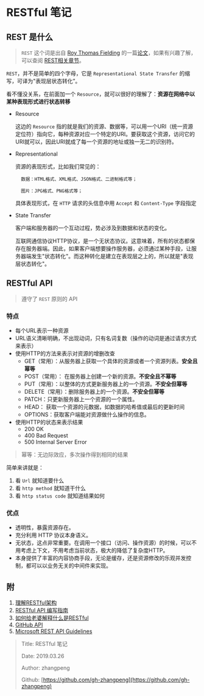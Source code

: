 # RESTful 笔记

## REST 是什么

> `REST` 这个词是出自 [Roy Thomas Fielding](https://en.wikipedia.org/wiki/Roy_Fielding) 的一篇[论文](https://link.zhihu.com/?target=http%3A//www.ics.uci.edu/~fielding/pubs/dissertation/top.htm)，如果有兴趣了解，可以查阅 [REST相关章节](https://link.zhihu.com/?target=http%3A//www.ics.uci.edu/~fielding/pubs/dissertation/rest_arch_style.htm)。

`REST`，并不是简单的四个字母，它是 `Representational State Transfer` 的缩写，可译为"表现层状态转化”。

看不懂没关系，在前面加一个 `Resource`，就可以很好的理解了：**资源在网络中以某种表现形式进行状态转移**

* Resource

  这边的 `Resource` 指的就是我们的资源、数据等，可以用一个URI（统一资源定位符）指向它，每种资源对应一个特定的URI。要获取这个资源，访问它的URI就可以，因此URI就成了每一个资源的地址或独一无二的识别符。

* Representational

  资源的表现形式，比如我们常见的：

  ```text
    数据：HTML格式、XML格式、JSON格式、二进制格式等；

    图片：JPG格式、PNG格式等；
  ```

  具体表现形式，在 `HTTP` 请求的头信息中用 `Accept` 和 `Content-Type` 字段指定

* State Transfer

  客户端和服务器的一个互动过程，势必涉及到数据和状态的变化。

  互联网通信协议HTTP协议，是一个无状态协议。这意味着，所有的状态都保存在服务器端。因此，如果客户端想要操作服务器，必须通过某种手段，让服务器端发生"状态转化"。而这种转化是建立在表现层之上的，所以就是"表现层状态转化"。

## RESTful API

> 遵守了 `REST` 原则的 API

### 特点

* 每个URL表示一种资源
* URL语义清晰明确，不出现动词，只有名词复数（操作的动词是通过请求方式来表示）
* 使用HTTP的方法来表示对资源的增删改查
  * GET（常用）：从服务器上获取一个具体的资源或者一个资源列表。**安全且幂等**
  * POST（常用）： 在服务器上创建一个新的资源。**不安全且不幂等**
  * PUT（常用）：以整体的方式更新服务器上的一个资源。**不安全但幂等**
  * DELETE（常用）：删除服务器上的一个资源。**不安全但幂等**
  * PATCH：只更新服务器上一个资源的一个属性。
  * HEAD： 获取一个资源的元数据，如数据的哈希值或最后的更新时间
  * OPTIONS：获取客户端能对资源做什么操作的信息。
* 使用HTTP的状态来表示结果
  * 200 OK
  * 400 Bad Request
  * 500 Internal Server Error

> 幂等：无边际效应，多次操作得到相同的结果

简单来讲就是：

1. 看 `Url` 就知道要什么
2. 看 `http method` 就知道干什么
3. 看 `http status code` 就知道结果如何

### 优点

* 透明性，暴露资源存在。
* 充分利用 HTTP 协议本身语义。
* 无状态，这点非常重要。在调用一个接口（访问、操作资源）的时候，可以不用考虑上下文，不用考虑当前状态，极大的降低了复杂度HTTP。
* 本身提供了丰富的内容协商手段，无论是缓存，还是资源修改的乐观并发控制，都可以以业务无关的中间件来实现。

## 附

1. [理解RESTful架构](https://www.ruanyifeng.com/blog/2011/09/restful.html)
2. [RESTful API 编写指南](https://juejin.im/post/57d168e9bf22ec005f98a3a5)
3. [如何给老婆解释什么是RESTful](https://zhuanlan.zhihu.com/p/30396391)
4. [GitHub API](https://developer.github.com/v3/#client-errors)
5. [Microsoft REST API Guidelines](https://github.com/Microsoft/api-guidelines/blob/vNext/Guidelines.md)

> Title: RESTful 笔记
>
> Date: 2019.03.26
>
> Author: zhangpeng
>
> Github: [https://github.com/gh-zhangpeng](https://github.com/gh-zhangpeng)

